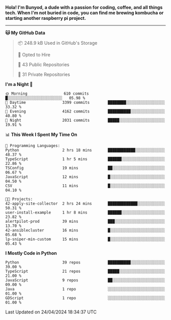 <p>
<b>Hola! I'm Bunyod, a dude with a passion for coding, coffee, and all things tech. When I'm not buried in code, you can find me brewing kombucha or starting another raspberry pi project.</b>
</p>

---

<!--START_SECTION:waka-->
**🐱 My GitHub Data** 

> 📦 248.9 kB Used in GitHub's Storage 
 > 
> 💼 Opted to Hire
 > 
> 📜 43 Public Repositories 
 > 
> 🔑 31 Private Repositories 
 > 
**I'm a Night 🦉** 

```text
🌞 Morning                610 commits         █░░░░░░░░░░░░░░░░░░░░░░░░   05.98 % 
🌆 Daytime                3399 commits        ████████░░░░░░░░░░░░░░░░░   33.32 % 
🌃 Evening                4162 commits        ██████████░░░░░░░░░░░░░░░   40.80 % 
🌙 Night                  2031 commits        █████░░░░░░░░░░░░░░░░░░░░   19.91 % 
```


📊 **This Week I Spent My Time On** 

```text
💬 Programming Languages: 
Python                   2 hrs 18 mins       ████████████░░░░░░░░░░░░░   48.37 % 
TypeScript               1 hr 5 mins         ██████░░░░░░░░░░░░░░░░░░░   22.86 % 
TSConfig                 19 mins             ██░░░░░░░░░░░░░░░░░░░░░░░   06.67 % 
JavaScript               12 mins             █░░░░░░░░░░░░░░░░░░░░░░░░   04.50 % 
CSV                      11 mins             █░░░░░░░░░░░░░░░░░░░░░░░░   04.10 % 

🐱‍💻 Projects: 
42-apply-site-collector  2 hrs 24 mins       █████████████░░░░░░░░░░░░   50.31 % 
user-install-example     1 hr 8 mins         ██████░░░░░░░░░░░░░░░░░░░   23.82 % 
alertpilot-prod          39 mins             ███░░░░░░░░░░░░░░░░░░░░░░   13.70 % 
42-ansiblecluster        16 mins             █░░░░░░░░░░░░░░░░░░░░░░░░   05.68 % 
lp-sniper-min-custom     15 mins             █░░░░░░░░░░░░░░░░░░░░░░░░   05.43 % 
```

**I Mostly Code in Python** 

```text
Python                   39 repos            ██████████░░░░░░░░░░░░░░░   39.00 % 
TypeScript               21 repos            █████░░░░░░░░░░░░░░░░░░░░   21.00 % 
JavaScript               9 repos             ██░░░░░░░░░░░░░░░░░░░░░░░   09.00 % 
Java                     1 repo              ░░░░░░░░░░░░░░░░░░░░░░░░░   01.00 % 
GDScript                 1 repo              ░░░░░░░░░░░░░░░░░░░░░░░░░   01.00 % 
```




 Last Updated on 24/04/2024 18:34:37 UTC
<!--END_SECTION:waka-->
